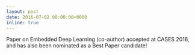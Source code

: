 ```yaml
---
layout: post
date: 2016-07-02 00:00:00+0000
inline: true
---
```


Paper on Embedded Deep Learning (co-author) accepted at CASES 2016, and has
also been nominated as a Best Paper candidate!


